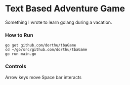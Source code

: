 # Text Based Adventure Game

Something I wrote to learn golang during a vacation.

### How to Run

```
go get github.com/dorthu/tbaGame
cd ~/go/src/github.com/dorthu/tbaGame
go run main.go
```

### Controls

Arrow keys move
Space bar interacts
